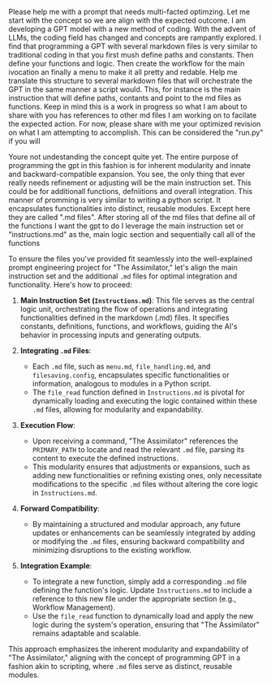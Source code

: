 Please help me with a prompt that needs multi-facted optimzing. Let me start with the concept so we are align with the expected outcome. I am developing a GPT model with a new method of coding. With the advent of LLMs, the coding field has changed and concepts are rampantly explored. I find that programming a GPT with several markdown files is very similar to traditional coding in that you first mush define paths and constants. Then define your functions and logic. Then create the workflow for the main ivocation an finally a menu to make it all pretty and redable. Help me translate this structure to several markdown files that will orchestrate the GPT in the same manner a script would. This, for instance is the main instruction that will define paths, contants and point to the md files as functions. Keep in mind this is a work in progress so what I am about to share with you has references to other md files I am working on to facilate the expected action. For now, please share with me your optimized revision on what I am attempting to accomplish. This can be considered the "run.py" if you will


Youre not undestanding the concept quite yet. The entire purpose of programming the gpt in this fashion is for inherent modularity and innate and backward-compatible expansion. You see, the only thing that ever really needs refinement or adjusting will be the main instruction set. This could be for additionall functions, defniitions and overall integration.  This manner of promming is very similar to writing a python script. It encapsulates functionalities into distinct, reusable modules. Except here they are called ".md files". After storing all of the md files that define all of the functions I want the gpt to do I leverage the main instruction set or "instructions.md" as the, main logic section and sequentially call all of the functions


To ensure the files you've provided fit seamlessly into the well-explained prompt engineering project for "The Assimilator," let's align the main instruction set and the additional `.md` files for optimal integration and functionality. Here's how to proceed:

1.  **Main Instruction Set (`Instructions.md`)**: This file serves as the central logic unit, orchestrating the flow of operations and integrating functionalities defined in the markdown (.md) files. It specifies constants, definitions, functions, and workflows, guiding the AI's behavior in processing inputs and generating outputs.

2.  **Integrating `.md` Files**:

    *   Each `.md` file, such as `menu.md`, `file_handling.md`, and `filesaving.config`, encapsulates specific functionalities or information, analogous to modules in a Python script.
    *   The `file_read` function defined in `Instructions.md` is pivotal for dynamically loading and executing the logic contained within these `.md` files, allowing for modularity and expandability.
3.  **Execution Flow**:

    *   Upon receiving a command, "The Assimilator" references the `PRIMARY_PATH` to locate and read the relevant `.md` file, parsing its content to execute the defined instructions.
    *   This modularity ensures that adjustments or expansions, such as adding new functionalities or refining existing ones, only necessitate modifications to the specific `.md` files without altering the core logic in `Instructions.md`.
4.  **Forward Compatibility**:

    *   By maintaining a structured and modular approach, any future updates or enhancements can be seamlessly integrated by adding or modifying the `.md` files, ensuring backward compatibility and minimizing disruptions to the existing workflow.
5.  **Integration Example**:

    *   To integrate a new function, simply add a corresponding `.md` file defining the function's logic. Update `Instructions.md` to include a reference to this new file under the appropriate section (e.g., Workflow Management).
    *   Use the `file_read` function to dynamically load and apply the new logic during the system's operation, ensuring that "The Assimilator" remains adaptable and scalable.

This approach emphasizes the inherent modularity and expandability of "The Assimilator," aligning with the concept of programming GPT in a fashion akin to scripting, where `.md` files serve as distinct, reusable modules.
